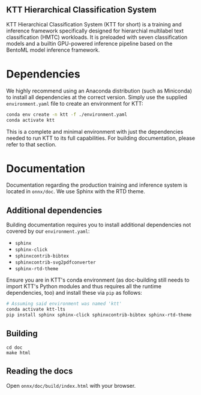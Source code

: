 KTT Hierarchical Classification System
--------------------------------------

KTT Hierarchical Classification System (KTT for short) is a training and inference framework specifically designed for hierarchial multilabel text classification (HMTC) workloads. It is preloaded with seven classification models and a builtin GPU-powered inference pipeline based on the BentoML model inference framework.

# Dependencies
We highly recommend using an Anaconda distribution (such as Miniconda) to install all dependencies at the correct version. Simply use the supplied `environment.yaml` file to create an environment for KTT:

```bash
conda env create -n ktt -f ./environment.yaml
conda activate ktt
```

This is a complete and minimal environment with just the dependencies needed to run KTT to its full capabilities. For building documentation, please refer to that section.

# Documentation
Documentation regarding the production training and inference system is located in `onnx/doc`. We use Sphinx with the RTD theme.

## Additional dependencies
Building documentation requires you to install additional dependencies not covered by our `environment.yaml`:

- `sphinx`
- `sphinx-click`
- `sphinxcontrib-bibtex`
- `sphinxcontrib-svg2pdfconverter`
- `sphinx-rtd-theme`

Ensure you are in KTT's conda environment (as doc-building still needs to import KTT's Python modules and thus requires all the runtime dependencies, too) and install these via `pip` as follows:

```bash
# Assuming said environment was named 'ktt'
conda activate ktt-lts
pip install sphinx sphinx-click sphinxcontrib-bibtex sphinx-rtd-theme
```

## Building
```
cd doc
make html
```

## Reading the docs
Open `onnx/doc/build/index.html` with your browser.
